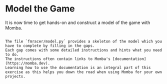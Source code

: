 # Model the Game

It is now time to get hands-on and construct a model of the game with Momba.

```{admonition} Exercise

The file `fmracer/model.py` provides a skeleton of the model which you have to complete by filling in the gaps.
Each gap comes with some detailed instructions and hints what you need to do.
The instructions often contain links to Momba's [documentation](https://momba.dev).
Learning how to use the documentation is an integral part of this exercise as this helps you down the road when using Momba for your own projects.
```
